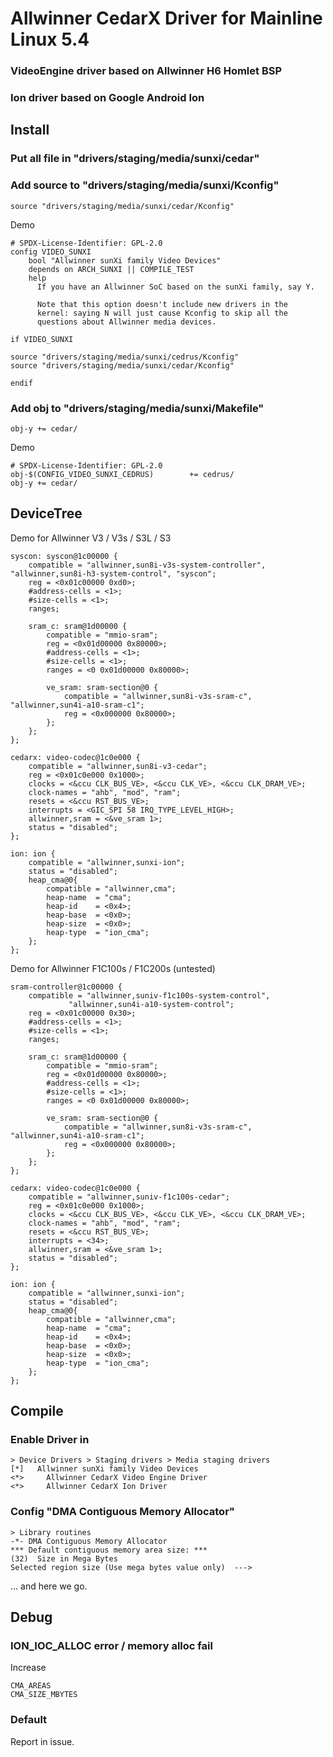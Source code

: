 # Allwinner CedarX Driver for Mainline Linux 5.4
### VideoEngine driver based on Allwinner H6 Homlet BSP
### Ion driver based on Google Android Ion

## Install

### Put all file in "drivers/staging/media/sunxi/cedar"

### Add source to "drivers/staging/media/sunxi/Kconfig"
```
source "drivers/staging/media/sunxi/cedar/Kconfig"
```
Demo
```
# SPDX-License-Identifier: GPL-2.0
config VIDEO_SUNXI
    bool "Allwinner sunXi family Video Devices"
    depends on ARCH_SUNXI || COMPILE_TEST
    help
      If you have an Allwinner SoC based on the sunXi family, say Y.

      Note that this option doesn't include new drivers in the
      kernel: saying N will just cause Kconfig to skip all the
      questions about Allwinner media devices.

if VIDEO_SUNXI

source "drivers/staging/media/sunxi/cedrus/Kconfig"
source "drivers/staging/media/sunxi/cedar/Kconfig"

endif
```

### Add obj to "drivers/staging/media/sunxi/Makefile"
```
obj-y += cedar/
```
Demo
```
# SPDX-License-Identifier: GPL-2.0
obj-$(CONFIG_VIDEO_SUNXI_CEDRUS)        += cedrus/
obj-y += cedar/
```

## DeviceTree
Demo for Allwinner V3 / V3s / S3L / S3
```
syscon: syscon@1c00000 {
    compatible = "allwinner,sun8i-v3s-system-controller", "allwinner,sun8i-h3-system-control", "syscon";
    reg = <0x01c00000 0xd0>;
    #address-cells = <1>;
    #size-cells = <1>;
    ranges;

    sram_c: sram@1d00000 {
        compatible = "mmio-sram";
        reg = <0x01d00000 0x80000>;
        #address-cells = <1>;
        #size-cells = <1>;
        ranges = <0 0x01d00000 0x80000>;

        ve_sram: sram-section@0 {
            compatible = "allwinner,sun8i-v3s-sram-c", "allwinner,sun4i-a10-sram-c1";
            reg = <0x000000 0x80000>;
        };
    };
};

cedarx: video-codec@1c0e000 {
    compatible = "allwinner,sun8i-v3-cedar";
    reg = <0x01c0e000 0x1000>;
    clocks = <&ccu CLK_BUS_VE>, <&ccu CLK_VE>, <&ccu CLK_DRAM_VE>;
    clock-names = "ahb", "mod", "ram";
    resets = <&ccu RST_BUS_VE>;
    interrupts = <GIC_SPI 58 IRQ_TYPE_LEVEL_HIGH>;
    allwinner,sram = <&ve_sram 1>;
    status = "disabled";
};
        
ion: ion {
    compatible = "allwinner,sunxi-ion";
    status = "disabled";
    heap_cma@0{
        compatible = "allwinner,cma";
        heap-name  = "cma";
        heap-id    = <0x4>;
        heap-base  = <0x0>;
        heap-size  = <0x0>;
        heap-type  = "ion_cma";
    };
};
```
Demo for Allwinner F1C100s / F1C200s (untested)
```
sram-controller@1c00000 {
    compatible = "allwinner,suniv-f1c100s-system-control",
             "allwinner,sun4i-a10-system-control";
    reg = <0x01c00000 0x30>;
    #address-cells = <1>;
    #size-cells = <1>;
    ranges;

    sram_c: sram@1d00000 {
        compatible = "mmio-sram";
        reg = <0x01d00000 0x80000>;
        #address-cells = <1>;
        #size-cells = <1>;
        ranges = <0 0x01d00000 0x80000>;

        ve_sram: sram-section@0 {
            compatible = "allwinner,sun8i-v3s-sram-c", "allwinner,sun4i-a10-sram-c1";
            reg = <0x000000 0x80000>;
        };
    };
};

cedarx: video-codec@1c0e000 {
    compatible = "allwinner,suniv-f1c100s-cedar";
    reg = <0x01c0e000 0x1000>;
    clocks = <&ccu CLK_BUS_VE>, <&ccu CLK_VE>, <&ccu CLK_DRAM_VE>;
    clock-names = "ahb", "mod", "ram";
    resets = <&ccu RST_BUS_VE>;
    interrupts = <34>;
    allwinner,sram = <&ve_sram 1>;
    status = "disabled";
};

ion: ion {
    compatible = "allwinner,sunxi-ion";
    status = "disabled";
    heap_cma@0{
        compatible = "allwinner,cma";
        heap-name  = "cma";
        heap-id    = <0x4>;
        heap-base  = <0x0>;
        heap-size  = <0x0>;
        heap-type  = "ion_cma";
    };
};
```
## Compile
### Enable Driver in 
```
> Device Drivers > Staging drivers > Media staging drivers
[*]   Allwinner sunXi family Video Devices
<*>     Allwinner CedarX Video Engine Driver
<*>     Allwinner CedarX Ion Driver 
```
### Config "DMA Contiguous Memory Allocator"
```
> Library routines
-*- DMA Contiguous Memory Allocator
*** Default contiguous memory area size: ***
(32)  Size in Mega Bytes
Selected region size (Use mega bytes value only)  --->
```
... and here we go.

## Debug
### ION_IOC_ALLOC error / memory alloc fail
Increase
```
CMA_AREAS
CMA_SIZE_MBYTES
```
### Default
Report in issue.
